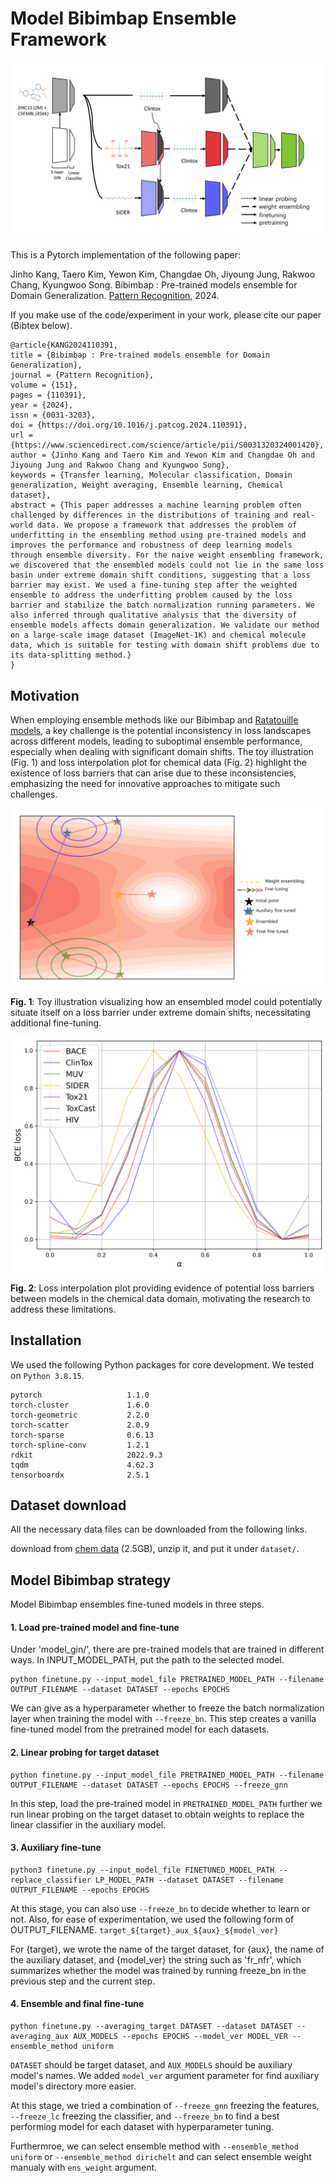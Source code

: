 # Model Bibimbap Ensemble Framework
![flowchart](/figures/flowchart.png)

This is a Pytorch implementation of the following paper: 

Jinho Kang, Taero Kim, Yewon Kim, Changdae Oh, Jiyoung Jung, Rakwoo Chang, Kyungwoo Song. Bibimbap : Pre-trained models ensemble for Domain Generalization. [Pattern Recognition](https://www.sciencedirect.com/science/article/pii/S0031320324001420?dgcid=coauthor), 2024.


If you make use of the code/experiment in your work, please cite our paper (Bibtex below).

```
@article{KANG2024110391,
title = {Bibimbap : Pre-trained models ensemble for Domain Generalization},
journal = {Pattern Recognition},
volume = {151},
pages = {110391},
year = {2024},
issn = {0031-3203},
doi = {https://doi.org/10.1016/j.patcog.2024.110391},
url = {https://www.sciencedirect.com/science/article/pii/S0031320324001420},
author = {Jinho Kang and Taero Kim and Yewon Kim and Changdae Oh and Jiyoung Jung and Rakwoo Chang and Kyungwoo Song},
keywords = {Transfer learning, Molecular classification, Domain generalization, Weight averaging, Ensemble learning, Chemical dataset},
abstract = {This paper addresses a machine learning problem often challenged by differences in the distributions of training and real-world data. We propose a framework that addresses the problem of underfitting in the ensembling method using pre-trained models and improves the performance and robustness of deep learning models through ensemble diversity. For the naive weight ensembling framework, we discovered that the ensembled models could not lie in the same loss basin under extreme domain shift conditions, suggesting that a loss barrier may exist. We used a fine-tuning step after the weighted ensemble to address the underfitting problem caused by the loss barrier and stabilize the batch normalization running parameters. We also inferred through qualitative analysis that the diversity of ensemble models affects domain generalization. We validate our method on a large-scale image dataset (ImageNet-1K) and chemical molecule data, which is suitable for testing with domain shift problems due to its data-splitting method.}
}
```

## Motivation

When employing ensemble methods like our Bibimbap and [Ratatouille models](https://github.com/facebookresearch/ModelRatatouille), a key challenge is the potential inconsistency in loss landscapes across different models, leading to suboptimal ensemble performance, especially when dealing with significant domain shifts. The toy illustration (Fig. 1) and loss interpolation plot for chemical data (Fig. 2) highlight the existence of loss barriers that can arise due to these inconsistencies, emphasizing the need for innovative approaches to mitigate such challenges.

![Toy Illustration](figures/illustration.png)

**Fig. 1**: Toy illustration visualizing how an ensembled model could potentially situate itself on a loss barrier under extreme domain shifts, necessitating additional fine-tuning.

![Loss Interpolation](figures/loss_interpolation.png)

**Fig. 2**: Loss interpolation plot providing evidence of potential loss barriers between models in the chemical data domain, motivating the research to address these limitations.

## Installation
We used the following Python packages for core development. We tested on `Python 3.8.15`.
```
pytorch                   1.1.0
torch-cluster             1.6.0             
torch-geometric           2.2.0
torch-scatter             2.0.9
torch-sparse              0.6.13
torch-spline-conv         1.2.1
rdkit                     2022.9.3
tqdm                      4.62.3
tensorboardx              2.5.1
```

## Dataset download
All the necessary data files can be downloaded from the following links.

download from [chem data](http://snap.stanford.edu/gnn-pretrain/data/chem_dataset.zip) (2.5GB), unzip it, and put it under `dataset/`.

## Model Bibimbap strategy
Model Bibimbap ensembles fine-tuned models in three steps.

#### 1. Load pre-trained model and fine-tune
Under 'model_gin/', there are pre-trained models that are trained in different ways. In INPUT_MODEL_PATH, put the path to the selected model.

```
python finetune.py --input_model_file PRETRAINED_MODEL_PATH --filename OUTPUT_FILENAME --dataset DATASET --epochs EPOCHS
```

We can give as a hyperparameter whether to freeze the batch normalization layer when training the model with `--freeze_bn`.
This step creates a vanilla fine-tuned model from the pretrained model for each datasets.

#### 2. Linear probing for target dataset
```
python finetune.py --input_model_file PRETRAINED_MODEL_PATH --filename OUTPUT_FILENAME --dataset DATASET --epochs EPOCHS --freeze_gnn
```
In this step, load the pre-trained model in `PRETRAINED_MODEL_PATH` further we run linear probing on the target dataset to obtain weights to replace the linear classifier in the auxiliary model.

#### 3. Auxiliary fine-tune
```
python3 finetune.py --input_model_file FINETUNED_MODEL_PATH --replace_classifier LP_MODEL_PATH --dataset DATASET --filename OUTPUT_FILENAME --epochs EPOCHS 

```

At this stage, you can also use `--freeze_bn` to decide whether to learn or not.
Also, for ease of experimentation, we used the following form of OUTPUT_FILENAME. `target_${target}_aux_${aux}_${model_ver}`

For {target}, we wrote the name of the target dataset, for {aux}, the name of the auxiliary dataset, and {model_ver} the string such as 'fr_nfr', which summarizes whether the model was trained by running freeze_bn in the previous step and the current step.

#### 4. Ensemble and final fine-tune
```
python finetune.py --averaging_target DATASET --dataset DATASET --averaging_aux AUX_MODELS --epochs EPOCHS --model_ver MODEL_VER --ensemble_method uniform
```

`DATASET` should be target dataset, and `AUX_MODELS` should be auxiliary model's names. We added `model_ver` argument parameter for find auxiliary model's directory more easier.

At this stage, we tried a combination of `--freeze_gnn` freezing the features, `--freeze_lc` freezing the classifier, and `--freeze_bn` to find a best performing model for each dataset with hyperparameter tuning.

Furthermroe, we can select ensemble method with `--ensemble_method uniform` or `--ensemble_method dirichelt` and can select ensemble weight manualy with `ens_weight` argument.
